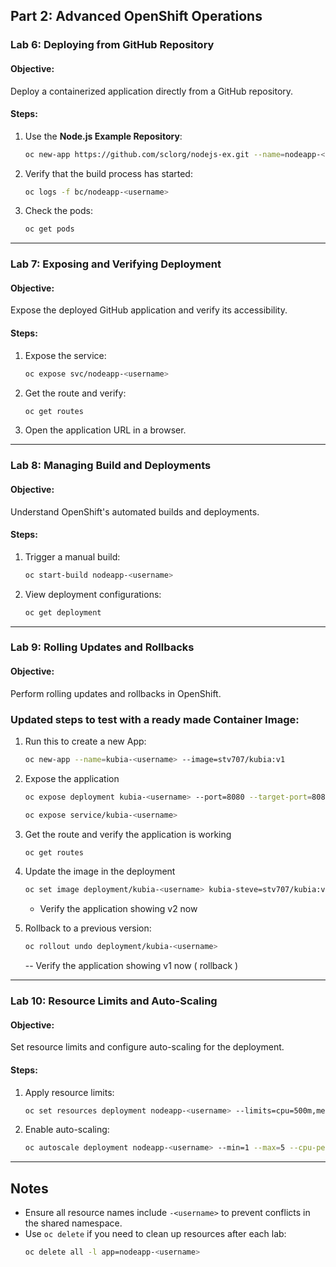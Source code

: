 ## Part 2: Advanced OpenShift Operations

### Lab 6: Deploying from GitHub Repository
#### Objective:
Deploy a containerized application directly from a GitHub repository.

#### Steps:
1. Use the **Node.js Example Repository**:
   ```sh
   oc new-app https://github.com/sclorg/nodejs-ex.git --name=nodeapp-<username>
   ```
2. Verify that the build process has started:
   ```sh
   oc logs -f bc/nodeapp-<username>
   ```
3. Check the pods:
   ```sh
   oc get pods
   ```

---

### Lab 7: Exposing and Verifying Deployment
#### Objective:
Expose the deployed GitHub application and verify its accessibility.

#### Steps:
1. Expose the service:
   ```sh
   oc expose svc/nodeapp-<username>
   ```
2. Get the route and verify:
   ```sh
   oc get routes
   ```
3. Open the application URL in a browser.

---

### Lab 8: Managing Build and Deployments
#### Objective:
Understand OpenShift's automated builds and deployments.

#### Steps:
1. Trigger a manual build:
   ```sh
   oc start-build nodeapp-<username>
   ```
2. View deployment configurations:
   ```sh
   oc get deployment
   ```

---

### Lab 9: Rolling Updates and Rollbacks
#### Objective:
Perform rolling updates and rollbacks in OpenShift.
### Updated steps to test with a ready made Container Image: 

1. Run this to create a new App: 

   ```sh 
   oc new-app --name=kubia-<username> --image=stv707/kubia:v1 
   ```

2. Expose the application
   ```sh 
   oc expose deployment kubia-<username> --port=8080 --target-port=8080

   oc expose service/kubia-<username>
   ```

3. Get the route and verify the application is working 
   ```sh 
   oc get routes 
   ```

4. Update the image in the deployment
   ```sh 
   oc set image deployment/kubia-<username> kubia-steve=stv707/kubia:v2
   ```
   - Verify the application showing v2 now 

5. Rollback to a previous version:
   ```sh
   oc rollout undo deployment/kubia-<username>
   ```
   -- Verify the application showing v1 now ( rollback )
---

### Lab 10: Resource Limits and Auto-Scaling
#### Objective:
Set resource limits and configure auto-scaling for the deployment.

#### Steps:
1. Apply resource limits:
   ```sh
   oc set resources deployment nodeapp-<username> --limits=cpu=500m,memory=256Mi
   ```
2. Enable auto-scaling:
   ```sh
   oc autoscale deployment nodeapp-<username> --min=1 --max=5 --cpu-percent=80
   ```

---

## Notes
- Ensure all resource names include `-<username>` to prevent conflicts in the shared namespace.
- Use `oc delete` if you need to clean up resources after each lab:
  ```sh
  oc delete all -l app=nodeapp-<username>
  ```
